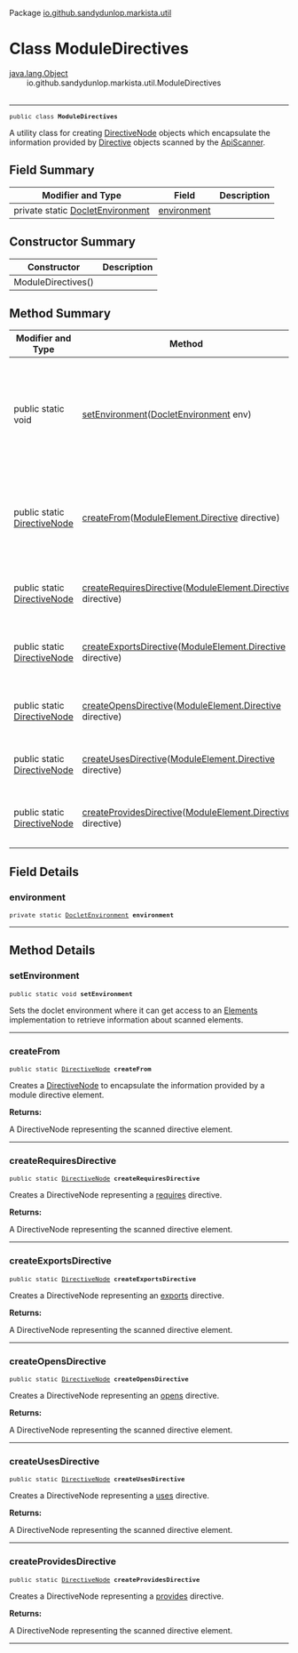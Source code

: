 Package [io.github.sandydunlop.markista.util](index.md)

# Class ModuleDirectives
[java.lang.Object](https://docs.oracle.com/en/java/javase/24/docs/api/java.base/java/lang/Object.html)<br/>
        io.github.sandydunlop.markista.util.ModuleDirectives<br/>
<br/>

----

<span style="font-family: monospace; font-size: 80%;">public class __ModuleDirectives__</span>

A utility class for creating [DirectiveNode](../model/DirectiveNode.md) objects which encapsulate 
the information provided by [Directive](https://docs.oracle.com/en/java/javase/24/docs/api/java.compiler/javax/lang/model/element/ModuleElement.Directive.html) 
objects scanned by the [ApiScanner](ApiScanner.md).


## Field Summary

| Modifier and Type                                                                                                                            | Field                       | Description |
|----------------------------------------------------------------------------------------------------------------------------------------------|-----------------------------|-------------|
| private static [DocletEnvironment](https://docs.oracle.com/en/java/javase/24/docs/api/jdk.javadoc/jdk/javadoc/doclet/DocletEnvironment.html) | [environment](#environment) |             |

## Constructor Summary

| Constructor        | Description |
|--------------------|-------------|
| ModuleDirectives() |             |

## Method Summary

| Modifier and Type                                        | Method                                                                                                                                                                                                           | Description                                                                                                                                                                                                                                |
|----------------------------------------------------------|------------------------------------------------------------------------------------------------------------------------------------------------------------------------------------------------------------------|--------------------------------------------------------------------------------------------------------------------------------------------------------------------------------------------------------------------------------------------|
| public static void                                       | [setEnvironment](#setenvironment)([DocletEnvironment](https://docs.oracle.com/en/java/javase/24/docs/api/jdk.javadoc/jdk/javadoc/doclet/DocletEnvironment.html) env)                                             | Sets the doclet environment where it can get access to  an [Elements](https://docs.oracle.com/en/java/javase/24/docs/api/java.compiler/javax/lang/model/util/Elements.html) implementation to retrieve information about scanned elements. |
| public static [DirectiveNode](../model/DirectiveNode.md) | [createFrom](#createfrom)([ModuleElement.Directive](https://docs.oracle.com/en/java/javase/24/docs/api/java.compiler/javax/lang/model/element/ModuleElement.Directive.html) directive)                           | Creates a [DirectiveNode](../model/DirectiveNode.md) to encapsulate the information provided by a module directive element.                                                                                                                |
| public static [DirectiveNode](../model/DirectiveNode.md) | [createRequiresDirective](#createrequiresdirective)([ModuleElement.Directive](https://docs.oracle.com/en/java/javase/24/docs/api/java.compiler/javax/lang/model/element/ModuleElement.Directive.html) directive) | Creates a DirectiveNode representing a [requires](https://docs.oracle.com/en/java/javase/24/docs/api/java.compiler/javax/lang/model/element/ModuleElement.RequiresDirective.html) directive.                                               |
| public static [DirectiveNode](../model/DirectiveNode.md) | [createExportsDirective](#createexportsdirective)([ModuleElement.Directive](https://docs.oracle.com/en/java/javase/24/docs/api/java.compiler/javax/lang/model/element/ModuleElement.Directive.html) directive)   | Creates a DirectiveNode representing an [exports](https://docs.oracle.com/en/java/javase/24/docs/api/java.compiler/javax/lang/model/element/ExportsDirective.html) directive.                                                              |
| public static [DirectiveNode](../model/DirectiveNode.md) | [createOpensDirective](#createopensdirective)([ModuleElement.Directive](https://docs.oracle.com/en/java/javase/24/docs/api/java.compiler/javax/lang/model/element/ModuleElement.Directive.html) directive)       | Creates a DirectiveNode representing an [opens](https://docs.oracle.com/en/java/javase/24/docs/api/java.compiler/javax/lang/model/element/OpensDirective.html) directive.                                                                  |
| public static [DirectiveNode](../model/DirectiveNode.md) | [createUsesDirective](#createusesdirective)([ModuleElement.Directive](https://docs.oracle.com/en/java/javase/24/docs/api/java.compiler/javax/lang/model/element/ModuleElement.Directive.html) directive)         | Creates a DirectiveNode representing a [uses](https://docs.oracle.com/en/java/javase/24/docs/api/java.compiler/javax/lang/model/element/UsesDirective.html) directive.                                                                     |
| public static [DirectiveNode](../model/DirectiveNode.md) | [createProvidesDirective](#createprovidesdirective)([ModuleElement.Directive](https://docs.oracle.com/en/java/javase/24/docs/api/java.compiler/javax/lang/model/element/ModuleElement.Directive.html) directive) | Creates a DirectiveNode representing a [provides](https://docs.oracle.com/en/java/javase/24/docs/api/java.compiler/javax/lang/model/element/ProvidesDirective.html) directive.                                                             |

## Field Details

### environment

<span style="font-family: monospace; font-size: 80%;">private static [DocletEnvironment](https://docs.oracle.com/en/java/javase/24/docs/api/jdk.javadoc/jdk/javadoc/doclet/DocletEnvironment.html) __environment__</span>




---


## Method Details

### setEnvironment

<span style="font-family: monospace; font-size: 80%;">public static void __setEnvironment__</span>

Sets the doclet environment where it can get access to 
an [Elements](https://docs.oracle.com/en/java/javase/24/docs/api/java.compiler/javax/lang/model/util/Elements.html) implementation
to retrieve information about scanned elements.


---

### createFrom

<span style="font-family: monospace; font-size: 80%;">public static [DirectiveNode](../model/DirectiveNode.md) __createFrom__</span>

Creates a [DirectiveNode](../model/DirectiveNode.md) to encapsulate the information provided
by a module directive element.

**Returns:**

A DirectiveNode representing the scanned directive element.


---

### createRequiresDirective

<span style="font-family: monospace; font-size: 80%;">public static [DirectiveNode](../model/DirectiveNode.md) __createRequiresDirective__</span>

Creates a DirectiveNode representing a [requires](https://docs.oracle.com/en/java/javase/24/docs/api/java.compiler/javax/lang/model/element/ModuleElement.RequiresDirective.html) directive.

**Returns:**

A DirectiveNode representing the scanned directive element.


---

### createExportsDirective

<span style="font-family: monospace; font-size: 80%;">public static [DirectiveNode](../model/DirectiveNode.md) __createExportsDirective__</span>

Creates a DirectiveNode representing an [exports](https://docs.oracle.com/en/java/javase/24/docs/api/java.compiler/javax/lang/model/element/ExportsDirective.html) directive.

**Returns:**

A DirectiveNode representing the scanned directive element.


---

### createOpensDirective

<span style="font-family: monospace; font-size: 80%;">public static [DirectiveNode](../model/DirectiveNode.md) __createOpensDirective__</span>

Creates a DirectiveNode representing an [opens](https://docs.oracle.com/en/java/javase/24/docs/api/java.compiler/javax/lang/model/element/OpensDirective.html) directive.

**Returns:**

A DirectiveNode representing the scanned directive element.


---

### createUsesDirective

<span style="font-family: monospace; font-size: 80%;">public static [DirectiveNode](../model/DirectiveNode.md) __createUsesDirective__</span>

Creates a DirectiveNode representing a [uses](https://docs.oracle.com/en/java/javase/24/docs/api/java.compiler/javax/lang/model/element/UsesDirective.html) directive.

**Returns:**

A DirectiveNode representing the scanned directive element.


---

### createProvidesDirective

<span style="font-family: monospace; font-size: 80%;">public static [DirectiveNode](../model/DirectiveNode.md) __createProvidesDirective__</span>

Creates a DirectiveNode representing a [provides](https://docs.oracle.com/en/java/javase/24/docs/api/java.compiler/javax/lang/model/element/ProvidesDirective.html) directive.

**Returns:**

A DirectiveNode representing the scanned directive element.


---


